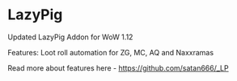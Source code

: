 # LazyPig
Updated LazyPig Addon for WoW 1.12

Features:
Loot roll automation for ZG, MC, AQ and Naxxramas

Read more about features here   -   https://github.com/satan666/_LP
